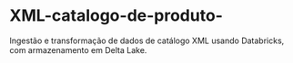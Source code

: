 # XML-catalogo-de-produto-
Ingestão e transformação de dados de catálogo XML usando Databricks, com armazenamento em Delta Lake.
